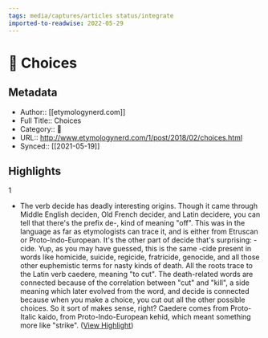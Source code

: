 ```yaml
---
tags: media/captures/articles status/integrate
imported-to-readwise: 2022-05-29
---
```

# 📰 Choices

## Metadata
- Author:: [[etymologynerd.com]]
- Full Title:: Choices
- Category:: 📰
- URL:: http://www.etymologynerd.com/1/post/2018/02/choices.html
- Synced:: [[2021-05-19]]

## Highlights
1
- The verb decide has deadly interesting origins. Though it came through Middle English deciden, Old French decider, and Latin decidere, you can tell that there's the prefix de-, kind of meaning "off". This was in the language as far as etymologists can trace it, and is either from Etruscan or Proto-Indo-European. It's the other part of decide that's surprising: -cide. Yup, as you may have guessed, this is the same -cide present in words like homicide, suicide, regicide, fratricide, genocide, and all those other euphemistic terms for nasty kinds of death. All the roots trace to the Latin verb caedere, meaning "to cut". The death-related words are connected because of the correlation between "cut" and "kill", a side meaning which later evolved from the word, and decide is connected because when you make a choice, you cut out all the other possible choices. So it sort of makes sense, right? Caedere comes from Proto-Italic kaido, from Proto-Indo-European kehid, which meant something more like "strike". ([View Highlight](https://instapaper.com/read/1412453348/16432571))
